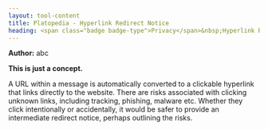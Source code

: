 ```yaml
---
layout: tool-content
title: Platopedia - Hyperlink Redirect Notice
heading: <span class="badge badge-type">Privacy</span>&nbsp;Hyperlink Redirect Notice
---
```


<div class="linebreak"></div>

**Author:** abc

**This is just a concept.**

A URL within a message is automatically converted to a clickable hyperlink that links directly to the website. There are risks associated with clicking unknown links, including tracking, phishing, malware etc. Whether they click intentionally or accidentally, it would be safer to provide an intermediate redirect notice, perhaps outlining the risks.

<div class="linebreak"></div>

<div class="content-image" data-url="/docs/assets/images/concepts/hyperlinkredirectnotice.png" data-width="600px" data-label=""></div>

<div class="linebreak"></div>
